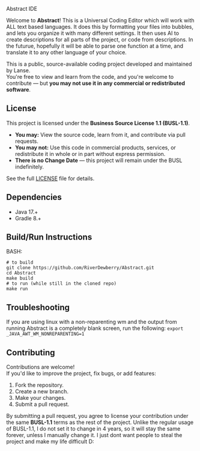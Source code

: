 Abstract IDE

Welcome to **Abstract**! This is a Universal Coding Editor which will work with ALL text based languages. It does this by formatting your files into bubbles, and lets
you organize it with many different settings. It then uses AI to create descriptions for all parts of the project, or code from descriptions. In the futurue,
hopefully it will be able to parse one function at a time, and translate it to any other language of your choice.

This is a public, source-available coding project developed and maintained by Lanse.  
You're free to view and learn from the code, and you're welcome to contribute — but **you may not use it in any commercial or redistributed software**.

## License

This project is licensed under the **Business Source License 1.1 (BUSL-1.1)**.  
- **You may:** View the source code, learn from it, and contribute via pull requests.
- **You may not:** Use this code in commercial products, services, or redistribute it in whole or in part without express permission.
- **There is no Change Date** — this project will remain under the BUSL indefinitely.

See the full [LICENSE](./LICENSE) file for details.

## Dependencies

 - Java 17.+
 - Gradle 8.+

## Build/Run Instructions

BASH:
```
# to build
git clone https://github.com/RiverDewberry/Abstract.git
cd Abstract
make build
# to run (while still in the cloned repo)
make run
```

## Troubleshooting

If you are using linux with a non-reparenting wm and the output from running Abstract is a completely blank screen, run the following:
``export _JAVA_AWT_WM_NONREPARENTING=1``

## Contributing

Contributions are welcome!  
If you'd like to improve the project, fix bugs, or add features:

1. Fork the repository.
2. Create a new branch.
3. Make your changes.
4. Submit a pull request.

By submitting a pull request, you agree to license your contribution under the same **BUSL-1.1** terms as the rest of the project.
Unlike the regular usage of BUSL-1.1, I do not set it to change in 4 years, so it will stay the same forever, unless I manually change it.
I just dont want people to steal the project and make my life difficult D:
